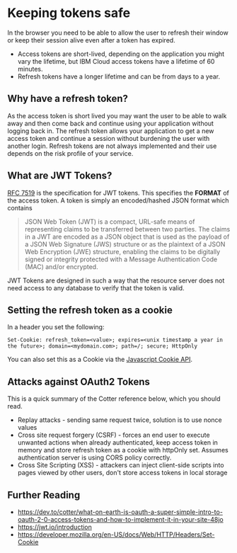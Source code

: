 # Keeping tokens safe

In the browser you need to be able to allow the user to refresh their window or keep their session alive even after a token has expired.  

* Access tokens are short-lived, depending on the application you might vary the lifetime, but IBM Cloud access tokens have a lifetime of 60 minutes.
* Refresh tokens have a longer lifetime and can be from days to a year.

## Why have a refresh token?

As the access token is short lived you may want the user to be able to walk away and then come back and continue using your application without logging back in.  The refresh token allows your application to get a new access token and continue a session without burdening the user with another login.  Refresh tokens are not always implemented and their use depends on the risk profile of your service.

## What are JWT Tokens?

[RFC 7519](https://tools.ietf.org/html/rfc7519) is the specification for JWT tokens.  This specifies the **FORMAT** of the access token.  A token is simply an encoded/hashed JSON format which contains 

> JSON Web Token (JWT) is a compact, URL-safe means of representing
   claims to be transferred between two parties.  The claims in a JWT
   are encoded as a JSON object that is used as the payload of a JSON
   Web Signature (JWS) structure or as the plaintext of a JSON Web
   Encryption (JWE) structure, enabling the claims to be digitally
   signed or integrity protected with a Message Authentication Code
   (MAC) and/or encrypted.


JWT Tokens are designed in such a way that the resource server does not need access to any database to verify that the token is valid.

## Setting the refresh token as a cookie

In a header you set the following:

```
Set-Cookie: refresh_token=<value>; expires=<unix timestamp a year in the future>; domain=<mydomain.com>; path=/; secure; HttpOnly
```

You can also set this as a Cookie via the [Javascript Cookie API](https://www.w3schools.com/js/js_cookies.asp).

## Attacks against OAuth2 Tokens

This is a quick summary of the Cotter reference below, which you should read.

* Replay attacks - sending same request twice, solution is to use nonce values
* Cross site request forgery (CSRF) - forces an end user to execute unwanted actions when already authenticated,  keep access token in memory and store refresh token as a cookie with httpOnly set. Assumes authentication server is using CORS policy correctly.
* Cross Site Scripting (XSS) - attackers can inject client-side scripts into pages viewed by other users, don't store access tokens in local storage

## Further Reading

* https://dev.to/cotter/what-on-earth-is-oauth-a-super-simple-intro-to-oauth-2-0-access-tokens-and-how-to-implement-it-in-your-site-48jo
* https://jwt.io/introduction
* https://developer.mozilla.org/en-US/docs/Web/HTTP/Headers/Set-Cookie
